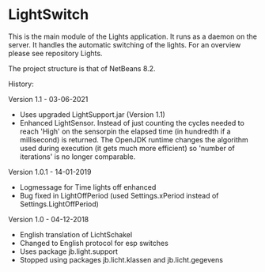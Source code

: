 # LightSwitch

This is the main module of the Lights application. It runs as a daemon on the server. It handles the automatic switching of the lights.
For an overview please see repository Lights.

The project structure is that of NetBeans 8.2.

History:

Version 1.1 - 03-06-2021
  -   Uses upgraded LightSupport.jar (Version 1.1)
  -   Enhanced LightSensor. Instead of just counting the cycles needed to reach 'High' on the sensorpin the elapsed time (in hundredth if a millisecond) is returned. The OpenJDK runtime changes the algorithm used during execution (it gets much more efficient) so 'number of iterations' is no longer comparable.

Version 1.0.1 - 14-01-2019
  -   Logmessage for Time lights off enhanced
  -   Bug fixed in LightOffPeriod (used Settings.xPeriod instead of Settings.LightOffPeriod)

Version 1.0 - 04-12-2018
  -   English translation of LichtSchakel
  -   Changed to English protocol for esp switches
  -   Uses package jb.light.support
  -   Stopped using packages jb.licht.klassen and jb.licht.gegevens
